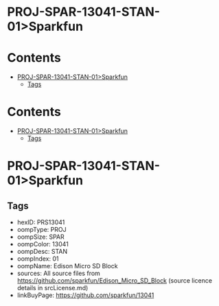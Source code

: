 
PROJ-SPAR-13041-STAN-01>Sparkfun
================================

Contents
========

* [PROJ-SPAR-13041-STAN-01>Sparkfun](#proj-spar-13041-stan-01sparkfun)
	* [Tags](#tags)

Contents
========

* [PROJ-SPAR-13041-STAN-01>Sparkfun](#proj-spar-13041-stan-01sparkfun)
	* [Tags](#tags)

# PROJ-SPAR-13041-STAN-01>Sparkfun

## Tags

- hexID: PRS13041
- oompType: PROJ
- oompSize: SPAR
- oompColor: 13041
- oompDesc: STAN
- oompIndex: 01
- oompName: Edison Micro SD Block
- sources: All source files from https://github.com/sparkfun/Edison_Micro_SD_Block (source licence details in srcLicense.md)
- linkBuyPage: https://github.com/sparkfun/13041

